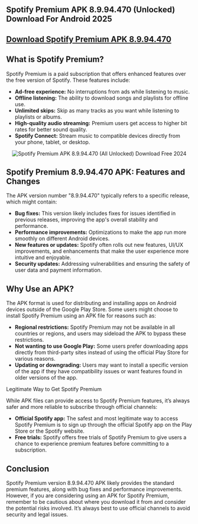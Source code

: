 <h2>Spotify Premium APK 8.9.94.470 (Unlocked) Download For Android 2025</h2>
<h2><a href="https://modfyp.io/spotify-premium-8994470/">Download Spotify Premium APK 8.9.94.470</a></h2>
<h2>What is Spotify Premium?</h2>
<p>Spotify Premium is a paid subscription that offers enhanced features over the free version of Spotify. These features include:</p>
<ul>
<li><strong>Ad-free experience:</strong> No interruptions from ads while listening to music.</li>
<li><strong>Offline listening:</strong> The ability to download songs and playlists for offline use.</li>
<li><strong>Unlimited skips:</strong> Skip as many tracks as you want while listening to playlists or albums.</li>
<li><strong>High-quality audio streaming:</strong> Premium users get access to higher bit rates for better sound quality.</li>
<li><strong>Spotify Connect:</strong> Stream music to compatible devices directly from your phone, tablet, or desktop.</li>
</ul>
<figure id="smsci-4667" class="sm-single-content-image" style="display: block; margin-left: auto; margin-right: auto; text-align: center;"><img src="https://apktodo.net/uploads/2024/1/screenshot15.png" alt="Spotify Premium APK 8.9.94.470 (All Unlocked) Download Free 2024" /></figure>
<h2>Spotify Premium 8.9.94.470 APK: Features and Changes</h2>
<p>The APK version number "8.9.94.470" typically refers to a specific release, which might contain:</p>
<ul>
<li><strong>Bug fixes:</strong> This version likely includes fixes for issues identified in previous releases, improving the app's overall stability and performance.</li>
<li><strong>Performance improvements:</strong> Optimizations to make the app run more smoothly on different Android devices.</li>
<li><strong>New features or updates:</strong> Spotify often rolls out new features, UI/UX improvements, and enhancements that make the user experience more intuitive and enjoyable.</li>
<li><strong>Security updates:</strong> Addressing vulnerabilities and ensuring the safety of user data and payment information.</li>
</ul>
<h2>Why Use an APK?</h2>
<p>The APK format is used for distributing and installing apps on Android devices outside of the Google Play Store. Some users might choose to install Spotify Premium using an APK file for reasons such as:</p>
<ul>
<li><strong>Regional restrictions:</strong> Spotify Premium may not be available in all countries or regions, and users may sideload the APK to bypass these restrictions.</li>
<li><strong>Not wanting to use Google Play:</strong> Some users prefer downloading apps directly from third-party sites instead of using the official Play Store for various reasons.</li>
<li><strong>Updating or downgrading:</strong> Users may want to install a specific version of the app if they have compatibility issues or want features found in older versions of the app.</li>
</ul>
<p>Legitimate Way to Get Spotify Premium</p>
<p>While APK files can provide access to Spotify Premium features, it&rsquo;s always safer and more reliable to subscribe through official channels:</p>
<ul>
<li><strong>Official Spotify app:</strong> The safest and most legitimate way to access Spotify Premium is to sign up through the official Spotify app on the Play Store or the Spotify website.</li>
<li><strong>Free trials:</strong> Spotify offers free trials of Spotify Premium to give users a chance to experience premium features before committing to a subscription.</li>
</ul>
<h2>Conclusion</h2>
<p>Spotify Premium version 8.9.94.470 APK likely provides the standard premium features, along with bug fixes and performance improvements. However, if you are considering using an APK for Spotify Premium, remember to be cautious about where you download it from and consider the potential risks involved. It&rsquo;s always best to use official channels to avoid security and legal issues.</p>
